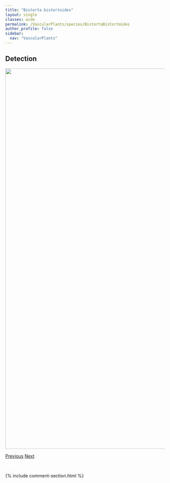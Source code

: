 ```yaml
---
title: "Bistorta bistortoides"
layout: single
classes: wide
permalink: /VascularPlants/species/BistortaBistortoides
author_profile: false
sidebar:
  nav: "VascularPlants"
---
```


<h2>Detection</h2>

<a href="https://drive.google.com/uc?export=view&id=1yQCjecMc2hQVIFKiLIxiWRhsbUkV684b">
<img src="https://drive.google.com/uc?export=view&id=1yQCjecMc2hQVIFKiLIxiWRhsbUkV684b" height = "1200" width = "800">
</a>


<a href="/DevelopmentWebsite/VascularPlants/species/BidensCernua" class="pagination--pager" title="Bidens cernua">Previous</a> <a href="/DevelopmentWebsite/VascularPlants/species/BistortaVivipara" class="pagination--pager" title="Bistorta vivipara">Next</a>

<p>&nbsp;</p>

{% include comment-section.html %}
